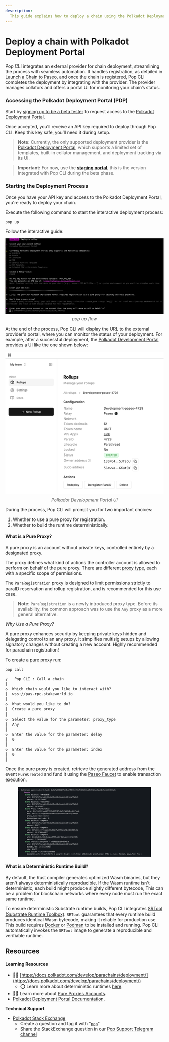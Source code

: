 ```yaml
---
description:
  This guide explains how to deploy a chain using the Polkadot Deployment Portal.
---
```


# Deploy a chain with Polkadot Deployment Portal

Pop CLI integrates an external provider for chain deployment, streamlining the process with seamless automation. It handles registration, as detailed in [Launch a Chain to Paseo](./launch-a-chain-to-paseo.md), and once the chain is registered, Pop CLI completes the deployment by integrating with the provider. The provider manages collators and offers a portal UI for monitoring your chain’s status.


### Accessing the Polkadot Deployment Portal (PDP) 
Start by [signing up to be a beta tester](https://docs.google.com/forms/d/1th3GKJCSjzrmqwzDs62yA1hGUZnQUCPqmaUYLwSiHo4/viewform?edit_requested=true) to request access to the [Polkadot Deployment Portal](https://www.deploypolkadot.xyz/). 

Once accepted, you’ll receive an API key required to deploy through Pop CLI. Keep this key safe, you’ll need it during setup.

> **Note:** Currently, the only supported deployment provider is the [Polkadot Deployment Portal](https://www.deploypolkadot.xyz/), which supports a limited set of templates, built-in collator management, and deployment tracking via its UI.

> **Important:** For now, use the [**staging portal**](https://staging.deploypolkadot.xyz/), this is the version integrated with Pop CLI during the beta phase.

### Starting the Deployment Process 
Once you have your API key and access to the Polkadot Deployment Portal, you're ready to deploy your chain.

Execute the following command to start the interactive deployment process:
```shell
pop up
```
Follow the interactive guide:

<figure style="text-align: center; margin: 1em 0;"><img src="../../.gitbook/assets/pdpflow.png" alt="pop up" style="max-width: 100%; height: auto; display: block; margin: 0 auto;"><figcaption style="margin-top: 0.5em; font-style: italic; color: #666; text-align: center;">pop up flow</figcaption></figure>

At the end of the process, Pop CLI will display the URL to the external provider's portal, where you can monitor the status of your deployment. For example, after a successful deployment, the [Polkadot Development Portal](https://www.deploypolkadot.xyz/) provides a UI like the one shown below:

<figure style="text-align: center; margin: 1em 0;"><img src="../../.gitbook/assets/pdpui.png" alt="Polkadot Development Portal UI" max-width: 100%; height: auto; display: block; margin: 0 auto;><figcaption style="margin-top: 0.5em; font-style: italic; color: #666;">Polkadot Development Portal UI</figcaption></figure>

During the process, Pop CLI will prompt you for two important choices:

1. Whether to use a pure proxy for registration.
2. Whether to build the runtime deterministically.

#### What is a Pure Proxy?
A pure proxy is an account without private keys, controlled entirely by a designated proxy.

The proxy defines what kind of actions the controller account is allowed to perform on behalf of the pure proxy. There are different [proxy type](https://wiki.polkadot.network/learn/learn-proxies/#proxy-types), each with a specific scope of permissions.

The `ParaRegistration` proxy is designed to limit permissions strictly to paraID reservation and rollup registration, and is recommended for this use case.

> **Note**: `ParaRegistration` is a newly introduced proxy type. Before its availability, the common approach was to use the `Any` proxy as a more general alternative.

*Why Use a Pure Proxy?*

A pure proxy enhances security by keeping private keys hidden and delegating control to an any proxy. It simplifies multisig setups by allowing signatory changes without creating a new account. Highly recommended for parachain registration!

To create a pure proxy run:
```shell
pop call
```

```
┌   Pop CLI : Call a chain
│
◇  Which chain would you like to interact with?
│  wss://pas-rpc.stakeworld.io
│
◇  What would you like to do?
│  Create a pure proxy 
│
◇  Select the value for the parameter: proxy_type
│  Any 
│
◇  Enter the value for the parameter: delay
│  0
│
◇  Enter the value for the parameter: index
│  0
│
```

Once the pure proxy is created, retrieve the generated address from the event `PureCreated` and fund it using the [Paseo Faucet](https://faucet.polkadot.io/) to enable transaction execution.

<figure><img src="../../.gitbook/assets/eventspureproxy.png" alt="pop up"><figcaption><p></p></figcaption></figure>

#### What is a Deterministic Runtime Build?
By default, the Rust compiler generates optimized Wasm binaries, but they aren't always deterministically reproducible. If the Wasm runtime isn't deterministic, each build might produce slightly different bytecode, This can be a problem for blockchain networks where every node must run the exact same runtime.

To ensure deterministic Substrate runtime builds, Pop CLI integrates [SRTool (Substrate Runtime Toolbox)](https://github.com/paritytech/srtool). `SRTool` guarantees that every runtime build produces identical Wasm bytecode, making it reliable for production use.
This build requires [Docker](https://www.docker.com/) or [Podman](https://podman.io/) to be installed and running. Pop CLI automatically invokes the `SRTool` image to generate a reproducible and verifiable runtime.

## Resources

#### Learning Resources

* 🧑‍🏫 [https://docs.polkadot.com/develop/parachains/deployment/](https://docs.polkadot.com/develop/parachains/deployment/)
    * ⭕ Learn more about deterministic runtimes [here](https://docs.polkadot.com/develop/parachains/deployment/build-deterministic-runtime/).
* 🧑‍🔧 Learn more about [Pure Proxies Accounts](https://wiki.polkadot.network/docs/learn-proxies-pure).
* [Polkadot Deployment Portal Documentation](https://www.deploypolkadot.xyz/docs).

**Technical Support**

* [Polkadot Stack Exchange](https://polkadot.stackexchange.com/)
  * Create a question and tag it with "[`pop`](https://substrate.stackexchange.com/tags/pop/info)"
  * Share the StackExchange question in our [Pop Support Telegram channel](https://t.me/pop\_support)
